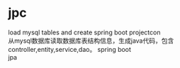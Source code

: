 # jpc
load mysql tables and   create spring boot projectcon   
从mysql数据库读取数据库表结构信息，生成java代码，包含controller,entity,service,dao。
spring boot  
jpa
